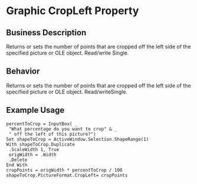 # Graphic CropLeft Property

## Business Description
Returns or sets the number of points that are cropped off the left side of the specified picture or OLE object. Read/write Single.

## Behavior
Returns or sets the number of points that are cropped off the left side of the specified picture or OLE object. Read/writeSingle.

## Example Usage
```vba
percentToCrop = InputBox( _ 
 "What percentage do you want to crop" & _ 
 " off the left of this picture?") 
Set shapeToCrop = ActiveWindow.Selection.ShapeRange(1) 
With shapeToCrop.Duplicate 
 .ScaleWidth 1, True 
 origWidth = .Width 
 .Delete 
End With 
cropPoints = origWidth * percentToCrop / 100 
shapeToCrop.PictureFormat.CropLeft= cropPoints
```